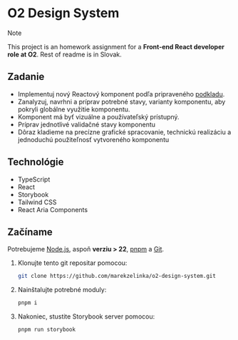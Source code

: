 # O2 Design System

> [!NOTE]  
> This project is an homework assignment for a **Front-end React developer role at O2**.
> Rest of readme is in Slovak.

## Zadanie

- Implementuj nový Reactový komponent podľa pripraveného [podkladu](https://www.figma.com/design/e5TtIt7EHS2vRHv8PZBgTv/Zadanie---React-developer?node-id=1-6&t=qmWXobtaX9iyUVts-1).
- Zanalyzuj, navrhni a príprav potrebné stavy, varianty komponentu, aby pokryli globálne využitie komponentu.
- Komponent má byť vizuálne a používateľský prístupný.
- Príprav jednotlivé validačné stavy komponentu
- Dôraz kladieme na precízne grafické spracovanie, technickú realizáciu a jednoduchú použiteľnosť vytvoreného komponentu

## Technológie

- TypeScript
- React
- Storybook
- Tailwind CSS
- React Aria Components

## Začíname

Potrebujeme [Node.js](https://nodejs.org/), aspoň **verziu > 22**, [pnpm](https://pnpm.io/) a [Git](https://git-scm.com/). 

1. Klonujte tento git repositar pomocou:

   ```sh
   git clone https://github.com/marekzelinka/o2-design-system.git
   ```

2. Nainštalujte potrebné moduly:

   ```sh
   pnpm i
   ```

3. Nakoniec, stustite Storybook server pomocou:

   ```sh
   pnpm run storybook
   ```
